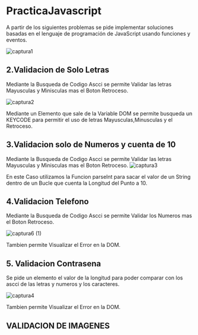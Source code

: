 # PracticaJavascript

A partir de los siguientes problemas se pide implementar soluciones basadas en 
el lenguaje de programación de JavaScript usando funciones y eventos.

![captura1](https://user-images.githubusercontent.com/24640851/69186078-db39ac80-0ae5-11ea-9fc6-2ea7b1f7835b.png)

## 2.Validacion de Solo Letras
Mediante la Busqueda de Codigo Ascci se permite Validar las letras Mayusculas y Minisculas mas el Boton Retroceso.

![captura2](https://user-images.githubusercontent.com/24640851/69186081-dbd24300-0ae5-11ea-83c5-33e3f2d8769d.png)

Mediante un Elemento que sale de la Variable DOM se permite busqueda un KEYCODE para permitir el uso de letras Mayusculas,Minusculas y el Retroceso.

## 3.Validacion solo de Numeros y cuenta de 10
Mediante la Busqueda de Codigo Ascci se permite Validar las letras Mayusculas y Minisculas mas el Boton Retroceso.
![captura3](https://user-images.githubusercontent.com/24640851/69186082-dbd24300-0ae5-11ea-82d0-b63232d86f52.png)

En este Caso utilizamos la Funcion parseInt para sacar el valor de un String dentro de un Bucle que cuenta la Longitud del Punto a 10.

## 4.Validacion Telefono
Mediante la Busqueda de Codigo Ascci se permite Validar los Numeros mas el Boton Retroceso.

![captura6 (1)](https://user-images.githubusercontent.com/24640851/69186542-aaa64280-0ae6-11ea-84f7-620146571758.png)

Tambien permite Visualizar el Error en la DOM.

## 5. Validacion Contrasena
Se pide un elemento el valor de la longitud para poder comparar con los ascci de las letras y numeros y los caracteres.

![captura4](https://user-images.githubusercontent.com/24640851/69186083-dbd24300-0ae5-11ea-9bb2-75d2143f146f.png)

Tambien permite Visualizar el Error en la DOM.

## VALIDACION DE IMAGENES


